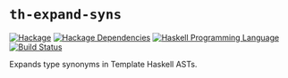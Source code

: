 # `th-expand-syns`

[![Hackage](https://img.shields.io/hackage/v/th-expand-syns.svg)](https://hackage.haskell.org/package/th-expand-syns)
[![Hackage Dependencies](https://img.shields.io/hackage-deps/v/th-expand-syns.svg)](http://packdeps.haskellers.com/reverse/th-expand-syns)
[![Haskell Programming Language](https://img.shields.io/badge/language-Haskell-blue.svg)][Haskell.org]
[![Build Status](https://github.com/DanielSchuessler/th-expand-syns/workflows/Haskell-CI/badge.svg)](https://github.com/DanielSchuessler/th-expand-syns/actions?query=workflow%3AHaskell-CI)

[Hackage: th-expand-syns]:
  http://hackage.haskell.org/package/th-expand-syns
  "th-expand-syns package on Hackage"
[Haskell.org]:
  http://www.haskell.org
  "The Haskell Programming Language"

Expands type synonyms in Template Haskell ASTs.
